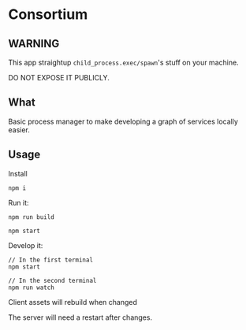 # Consortium

## WARNING

This app straightup `child_process.exec/spawn`'s stuff on your machine.

DO NOT EXPOSE IT PUBLICLY.

## What

Basic process manager to make developing a graph of services locally easier.

## Usage

Install
```
npm i
```

Run it:
```
npm run build

npm start

```

Develop it:
```
// In the first terminal
npm start

// In the second terminal
npm run watch
```
Client assets will rebuild when changed

The server will need a restart after changes.
